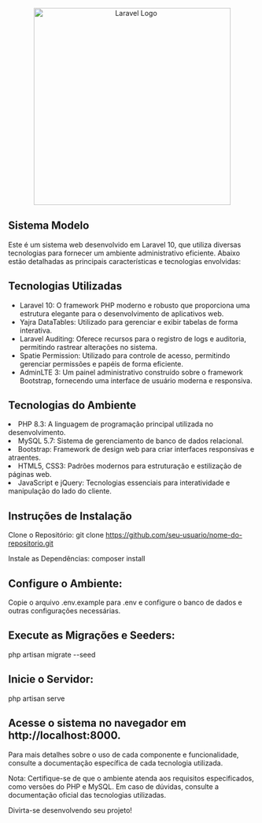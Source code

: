 <p align="center"><a href="https://laravel.com" target="_blank"><img src="https://raw.githubusercontent.com/laravel/art/master/logo-lockup/5%20SVG/2%20CMYK/1%20Full%20Color/laravel-logolockup-cmyk-red.svg" width="400" alt="Laravel Logo"></a></p>

## Sistema Modelo
Este é um sistema web desenvolvido em Laravel 10, que utiliza diversas tecnologias para fornecer um ambiente administrativo eficiente. Abaixo estão detalhadas as principais características e tecnologias envolvidas:

## Tecnologias Utilizadas
<ul>
<li>Laravel 10: O framework PHP moderno e robusto que proporciona uma estrutura elegante para o desenvolvimento de aplicativos web.</li>

<li>Yajra DataTables: Utilizado para gerenciar e exibir tabelas de forma interativa.</li>

<li>Laravel Auditing: Oferece recursos para o registro de logs e auditoria, permitindo rastrear alterações no sistema.</li>

<li>Spatie Permission: Utilizado para controle de acesso, permitindo gerenciar permissões e papéis de forma eficiente.</li>

<li>AdminLTE 3: Um painel administrativo construído sobre o framework Bootstrap, fornecendo uma interface de usuário moderna e responsiva.</li>
</ul>

## Tecnologias do Ambiente
<li>PHP 8.3: A linguagem de programação principal utilizada no desenvolvimento.</li>

<li>MySQL 5.7: Sistema de gerenciamento de banco de dados relacional.</li>

<li>Bootstrap: Framework de design web para criar interfaces responsivas e atraentes.</li>

<li>HTML5, CSS3: Padrões modernos para estruturação e estilização de páginas web.</li>

<li>JavaScript e jQuery: Tecnologias essenciais para interatividade e manipulação do lado do cliente.</li>

## Instruções de Instalação

Clone o Repositório:  git clone https://github.com/seu-usuario/nome-do-repositorio.git

Instale as Dependências:  composer install

## Configure o Ambiente:

Copie o arquivo .env.example para .env e configure o banco de dados e outras configurações necessárias.

## Execute as Migrações e Seeders:

php artisan migrate --seed

## Inicie o Servidor:

php artisan serve

## Acesse o sistema no navegador em http://localhost:8000.

Para mais detalhes sobre o uso de cada componente e funcionalidade, consulte a documentação específica de cada tecnologia utilizada.

Nota: Certifique-se de que o ambiente atenda aos requisitos especificados, como versões do PHP e MySQL. Em caso de dúvidas, consulte a documentação oficial das tecnologias utilizadas.

Divirta-se desenvolvendo seu projeto!
